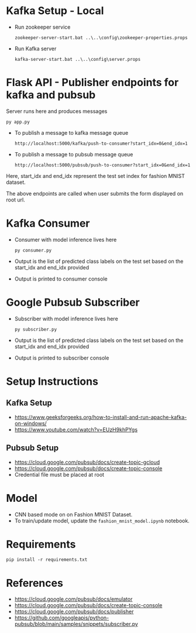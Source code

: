 # Kafka Setup - Local
- Run zookeeper service

  ```
  zookeeper-server-start.bat ..\..\config\zookeeper-properties.props
  ```

- Run Kafka server

  ```
  kafka-server-start.bat ..\..\config\server.props
  ```

# Flask API - Publisher endpoints for kafka and pubsub

Server runs here and produces messages

  ```
  py app.py
  ```

- To publish a message to kafka message queue

  ```
  http://localhost:5000/kafka/push-to-consumer?start_idx=0&end_idx=1
  ```

- To publish a message to pubsub message queue

  ```
  http://localhost:5000/pubsub/push-to-consumer?start_idx=0&end_idx=1
  ```

Here, start_idx and end_idx represent the test set index for fashion MNIST dataset.

The above endpoints are called when user submits the form displayed on root url.

# Kafka Consumer
- Consumer with model inference lives here

  ```
  py consumer.py
  ```

- Output is the list of predicted class labels on the test set based on the start_idx and end_idx provided
- Output is printed to consumer console

# Google Pubsub Subscriber
- Subscriber with model inference lives here

  ```
  py subscriber.py
  ```

- Output is the list of predicted class labels on the test set based on the start_idx and end_idx provided
- Output is printed to subscriber console

# Setup Instructions

## Kafka Setup
- https://www.geeksforgeeks.org/how-to-install-and-run-apache-kafka-on-windows/
- https://www.youtube.com/watch?v=EUzH9khPYgs

## Pubsub Setup
- https://cloud.google.com/pubsub/docs/create-topic-gcloud
- https://cloud.google.com/pubsub/docs/create-topic-console
- Credential file must be placed at root

# Model
- CNN based mode on on Fashion MNIST Dataset.
- To train/update model, update the `fashion_mnist_model.ipynb` notebook.

# Requirements
```
pip install -r requirements.txt
```

# References
- https://cloud.google.com/pubsub/docs/emulator
- https://cloud.google.com/pubsub/docs/create-topic-console
- https://cloud.google.com/pubsub/docs/publisher
- https://github.com/googleapis/python-pubsub/blob/main/samples/snippets/subscriber.py

